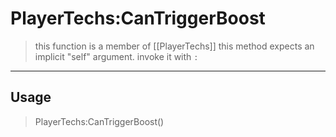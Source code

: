 # PlayerTechs:CanTriggerBoost
> this function is a member of [[PlayerTechs]]
> this method expects an implicit "self" argument. invoke it with `:`
-----
## Usage
> PlayerTechs:CanTriggerBoost()
